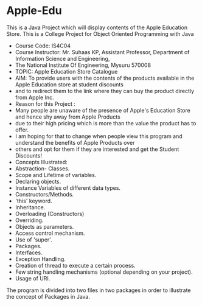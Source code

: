 # Apple-Edu
This is a Java Project which will display contents of the Apple Education Store.
This is a College Project for Object Oriented Programming with Java
 * Course Code: IS4C04 
 * Course Instructor: Mr. Suhaas KP, Assistant Professor, Department of Information Science and Engineering,
 * The National Institute Of Engineering, Mysuru 570008
 * TOPIC: Apple Education Store Catalogue
 * AIM: To provide users with the contents of the products available in the Apple Education store at student discounts
 * and to redirect them to the link where they can buy the product directly from Apple Inc.
 * Reason for this Project : 
 * Many people are unaware of the presence of Apple's Education Store and hence shy away from Apple Products
 * due to their high pricing which is more than the value the product has to offer.
 * I am hoping for that to change when people view this program and understand the benefits of Apple Products over 
 * others and opt for them if they are interested and get the Student Discounts!
 * Concepts Illustrated:
 * Abstraction- Classes. 	  
 * Scope and Lifetime of variables.	 
 * Declaring objects.  	
 * Instance Variables of different data types.	  
 * Constructors/Methods. 	
 * 'this' keyword.  		
 * Inheritance. 		 
 * Overloading (Constructors) 	
 * Overriding.  				
 * Objects as parameters.     
 * Access control mechanism. 		
 * Use of 'super'.				 
 * Packages.  				
 * Interfaces.			
 * Exception Handling. 				
 * Creation of thread to execute a certain process.  
 * Few string handling mechanisms (optional depending on your project). 
 * Usage of URI.

The program is divided into two files in two packages in order to illustrate the concept of Packages in Java.
